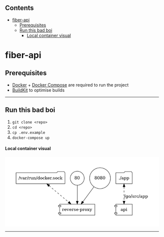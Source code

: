 <!-- START doctoc generated TOC please keep comment here to allow auto update -->
<!-- DON'T EDIT THIS SECTION, INSTEAD RE-RUN doctoc TO UPDATE -->
## Contents

- [fiber-api](#fiber-api)
  - [Prerequisites](#prerequisites)
  - [Run this bad boi](#run-this-bad-boi)
      - [Local container visual](#local-container-visual)

<!-- END doctoc generated TOC please keep comment here to allow auto update -->

# fiber-api
## Prerequisites
- [Docker](https://docs.docker.com/get-docker/) + [Docker Compose](https://docs.docker.com/compose/install/) are required to run the project
 - [BuildKit](https://www.docker.com/blog/faster-builds-in-compose-thanks-to-buildkit-support/
   ) to optimise builds

----

## Run this bad boi
1. `git clone <repo>`
2. `cd <repo>`
3. `cp .env.example`
4. `docker-compose up`
   
#### Local container visual

![Alt text](.docs/dev-env-visual.png?raw=true "env")

---
